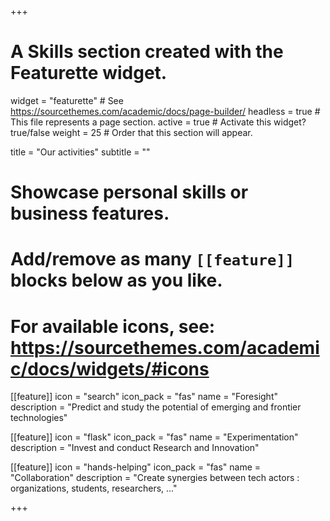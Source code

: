 +++
# A Skills section created with the Featurette widget.
widget = "featurette"  # See https://sourcethemes.com/academic/docs/page-builder/
headless = true  # This file represents a page section.
active = true  # Activate this widget? true/false
weight = 25  # Order that this section will appear.

title = "Our activities"
subtitle = ""

# Showcase personal skills or business features.
# 
# Add/remove as many `[[feature]]` blocks below as you like.
# 
# For available icons, see: https://sourcethemes.com/academic/docs/widgets/#icons

[[feature]]
  icon = "search"
  icon_pack = "fas"
  name = "Foresight"
  description = "Predict and study the potential of emerging and frontier technologies"
  
[[feature]]
  icon = "flask"
  icon_pack = "fas"
  name = "Experimentation"
  description = "Invest and conduct Research and Innovation"  
  
[[feature]]
  icon = "hands-helping"
  icon_pack = "fas"
  name = "Collaboration"
  description = "Create synergies between tech actors : organizations, students, researchers, ..."

+++
